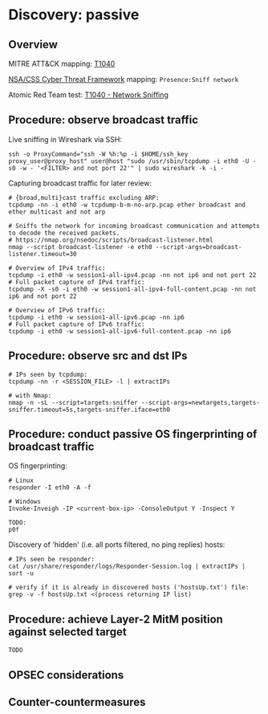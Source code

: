 
# Discovery: passive

## Overview

MITRE ATT&CK mapping: [T1040](https://attack.mitre.org/techniques/T1040/)

[NSA/CSS Cyber Threat Framework](https://media.defense.gov/2019/Jul/16/2002158108/-1/-1/0/CTR_NSA-CSS-TECHNICAL-CYBER-THREAT-FRAMEWORK_V2.PDF) mapping: `Presence:Sniff network`

Atomic Red Team test: [T1040 - Network Sniffing](https://github.com/redcanaryco/atomic-red-team/blob/master/atomics/T1040/T1040.md)

## Procedure: observe broadcast traffic

Live sniffing in Wireshark via SSH:

```
ssh -o ProxyCommand="ssh -W %h:%p -i $HOME/ssh_key proxy_user@proxy_host" user@host "sudo /usr/sbin/tcpdump -i eth0 -U -s0 -w - '<FILTER> and not port 22'" | sudo wireshark -k -i -
```

Capturing broadcast traffic for later review:

```
# {broad,multi}cast traffic excluding ARP:
tcpdump -nn -i eth0 -w tcpdump-b-m-no-arp.pcap ether broadcast and ether multicast and not arp

# Sniffs the network for incoming broadcast communication and attempts to decode the received packets.
# https://nmap.org/nsedoc/scripts/broadcast-listener.html
nmap --script broadcast-listener -e eth0 --script-args=broadcast-listener.timeout=30

# Overview of IPv4 traffic:
tcpdump -i eth0 -w session1-all-ipv4.pcap -nn not ip6 and not port 22
# Full packet capture of IPv4 traffic:
tcpdump -X -s0 -i eth0 -w session1-all-ipv4-full-content.pcap -nn not ip6 and not port 22

# Overview of IPv6 traffic:
tcpdump -i eth0 -w session1-all-ipv6.pcap -nn ip6
# Full packet capture of IPv6 traffic:
tcpdump -i eth0 -w session1-all-ipv6-full-content.pcap -nn ip6
```

## Procedure: observe src and dst IPs

```
# IPs seen by tcpdump:
tcpdump -nn -r <SESSION_FILE> -l | extractIPs

# with Nmap:
nmap -n -sL --script=targets-sniffer --script-args=newtargets,targets-sniffer.timeout=5s,targets-sniffer.iface=eth0
```

## Procedure: conduct passive OS fingerprinting of broadcast traffic

OS fingerprinting:

```
# Linux
responder -I eth0 -A -f

# Windows
Invoke-Inveigh -IP <current-box-ip> -ConsoleOutput Y -Inspect Y

TODO:
p0f
```

Discovery of 'hidden' (i.e. all ports filtered, no ping replies) hosts:

```
# IPs seen be responder:
cat /usr/share/responder/logs/Responder-Session.log | extractIPs | sort -u

# verify if it is already in discovered hosts ('hostsUp.txt') file:
grep -v -f hostsUp.txt <(process returning IP list)
```

## Procedure: achieve Layer-2 MitM position against selected target

```
TODO
```

## OPSEC considerations

## Counter-countermeasures
